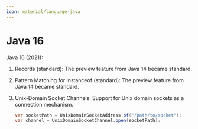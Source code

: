 ```yaml
---
icon: material/language-java
---
```

# Java 16


Java 16 (2021):

1. Records (standard):
   The preview feature from Java 14 became standard.

2. Pattern Matching for instanceof (standard):
   The preview feature from Java 14 became standard.

3. Unix-Domain Socket Channels:
   Support for Unix domain sockets as a connection mechanism.

   ```java
   var socketPath = UnixDomainSocketAddress.of("/path/to/socket");
   var channel = UnixDomainSocketChannel.open(socketPath);
   ```
